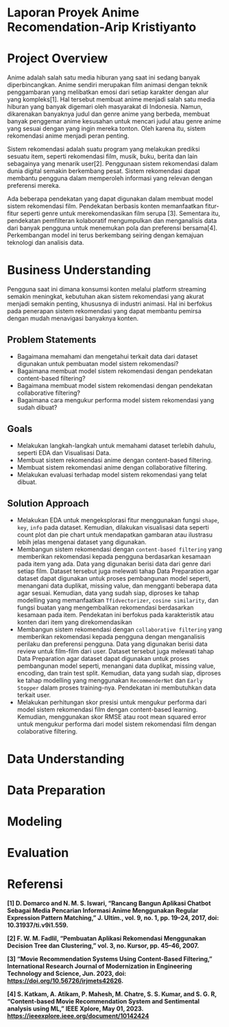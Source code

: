 # Laporan Proyek Anime Recomendation-Arip Kristiyanto
# Project Overview
Anime adalah salah satu media hiburan yang saat ini sedang banyak diperbincangkan. Anime
sendiri merupakan film animasi dengan teknik penggambaran yang melibatkan emosi dari setiap
karakter dengan alur yang kompleks[1]. Hal tersebut membuat anime menjadi salah satu media
hiburan yang banyak digemari oleh masyarakat di Indonesia. Namun, dikarenakan banyaknya judul
dan genre anime yang berbeda, membuat banyak penggemar anime kesusahan untuk mencari judul
atau genre anime yang sesuai dengan yang ingin mereka tonton. Oleh karena itu, sistem rekomendasi
anime menjadi peran penting.

Sistem rekomendasi adalah suatu program yang melakukan prediksi sesuatu item, seperti
rekomendasi film, musik, buku, berita dan lain sebagainya yang menarik user[2]. Penggunaan sistem
rekomendasi dalam dunia digital semakin berkembang pesat. Sistem rekomendasi dapat membantu
pengguna dalam memperoleh informasi yang relevan dengan preferensi mereka.

Ada beberapa pendekatan yang dapat digunakan dalam membuat model sistem rekomendasi film. 
Pendekatan berbasis konten memanfaatkan fitur-fitur seperti genre untuk merekomendasikan film serupa [3]. 
Sementara itu, pendekatan pemfilteran kolaboratif mengumpulkan dan menganalisis data dari banyak pengguna untuk menemukan pola dan preferensi bersama[4]. 
Perkembangan model ini terus berkembang seiring dengan kemajuan teknologi dan analisis data.
# Business Understanding
Pengguna saat ini dimana konsumsi konten melalui platform streaming semakin meningkat,
kebutuhan akan sistem rekomendasi yang akurat menjadi semakin penting, khususnya di industri
animasi. Hal ini berfokus pada penerapan sistem rekomendasi yang dapat membantu pemirsa
dengan mudah menavigasi banyaknya konten.

## Problem Statements

 - Bagaimana memahami dan mengetahui terkait data dari dataset digunakan untuk pembuatan model sistem rekomendasi?
 - Bagaimana membuat model sistem rekomendasi dengan pendekatan content-based filtering?
 - Bagaimana membuat model sistem rekomendasi dengan pendekatan collaborative filtering?
 - Bagaimana cara mengukur performa model sistem rekomendasi yang sudah dibuat?

## Goals
- Melakukan langkah-langkah untuk memahami dataset terlebih dahulu, seperti EDA dan Visualisasi Data.
- Membuat sistem rekomendasi anime dengan content-based filtering.
- Membuat sistem rekomendasi anime dengan collaborative filtering.
- Melakukan evaluasi terhadap model sistem rekomendasi yang telat dibuat.

## Solution Approach
- Melakukan EDA untuk mengeksplorasi fitur menggunakan fungsi `shape`, `key`, `info` pada dataset. Kemudian, dilakukan visualisasi data seperti count plot dan pie chart untuk mendapatkan gambaran atau ilustrasu lebih jelas mengenai dataset yang digunakan.
- Membangun sistem rekomendasi dengan `content-based filtering` yang memberikan rekomendasi kepada pengguna berdasarkan kesamaan pada item yang ada. Data yang digunakan berisi data dari genre dari setiap film. Dataset tersebut juga melewati tahap Data Preparation agar dataset dapat digunakan untuk proses pembangunan model seperti, menangani data duplikat, missing value, dan mengganti beberapa data agar sesuai. Kemudian, data yang sudah siap, diproses ke tahap modelling yang memanfaatkan `Tfidvectorizer`, `cosine similarity`, dan fungsi buatan yang mengembalikan rekomendasi berdasarkan kesamaan pada item. Pendekatan ini berfokus pada karakteristik atau konten dari item yang direkomendasikan
- Membangun sistem rekomendasi dengan `collaborative filtering` yang memberikan rekomendasi kepada pengguna dengan menganalisis perilaku dan preferensi pengguna. Data yang digunakan berisi data review untuk film-film dari user. Dataset tersebut juga melewati tahap Data Preparation agar dataset dapat digunakan untuk proses pembangunan model seperti, menangani data duplikat, missing value, encoding, dan train test split. Kemudian, data yang sudah siap, diproses ke tahap modelling yang menggunakan `RecommenderNet` dan `Early Stopper` dalam proses training-nya. Pendekatan ini membutuhkan data terkait user. 
- Melakukan perhitungan skor presisi untuk mengukur performa dari model sistem rekomendasi film dengan content-based learning. Kemudian, menggunakan skor RMSE atau root mean squared error untuk mengukur performa dari model sistem rekomendasi film dengan colaborative filtering.

# Data Understanding

# Data Preparation

# Modeling

# Evaluation
# Referensi

**[1] D. Domarco and N. M. S. Iswari, “Rancang Bangun Aplikasi Chatbot Sebagai Media
Pencarian Informasi Anime Menggunakan Regular Expression Pattern Matching,” J. Ultim.,
vol. 9, no. 1, pp. 19–24, 2017, doi: 10.31937/ti.v9i1.559.**

**[2] F. W. M. Fadlil, “Pembuatan Aplikasi Rekomendasi Menggunakan Decision Tree dan
Clustering,” vol. 3, no. Kursor, pp. 45–46, 2007.**

**[3] “Movie Recommendation Systems Using Content-Based Filtering,” International Research Journal of Modernization in Engineering Technology and Science, 
Jun. 2023, doi: https://doi.org/10.56726/irjmets42626.**

**[4] S. Katkam, A. Atikam, P. Mahesh, M. Chatre, S. S. Kumar, and S. G. R, “Content-based Movie Recommendation System and Sentimental analysis using ML,”
IEEE Xplore, May 01, 2023. https://ieeexplore.ieee.org/document/10142424**
